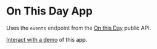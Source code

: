 # On This Day App

Uses the `events` endpoint from the [On this Day](https://byabbe.se/on-this-day/) public API.

[Interact with a demo](https://roryhen.github.io/on-this-day) of this app.
